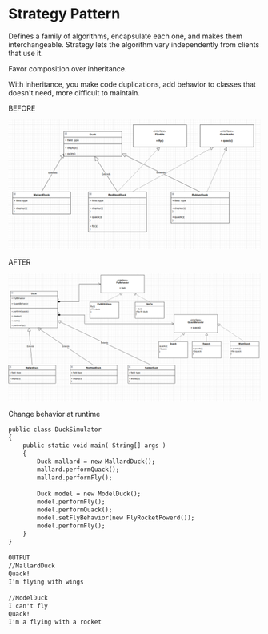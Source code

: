 # Strategy Pattern
Defines a family of algorithms, encapsulate each one, and makes them interchangeable. Strategy lets the algorithm vary
independently from clients that use it.

Favor composition over inheritance.

With inheritance, you make code duplications, add behavior to classes that doesn't need, more difficult to maintain.

BEFORE

![img.png](src/images/img.png)

AFTER

![img_1.png](src/images/img_1.png)

Change behavior at runtime

```
public class DuckSimulator
{
    public static void main( String[] args )
    {
        Duck mallard = new MallardDuck();
        mallard.performQuack();
        mallard.performFly();
    
        Duck model = new ModelDuck();
        model.performFly();
        model.performQuack();
        model.setFlyBehavior(new FlyRocketPowerd());
        model.performFly();
    }
}

OUTPUT
//MallardDuck
Quack!
I'm flying with wings

//ModelDuck
I can't fly
Quack!
I'm a flying with a rocket

```